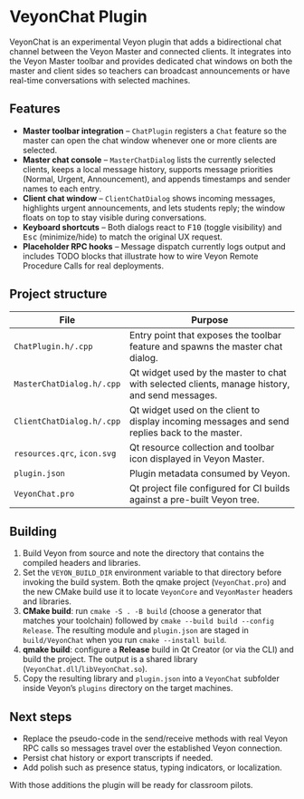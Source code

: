 # VeyonChat Plugin

VeyonChat is an experimental Veyon plugin that adds a bidirectional chat channel between the Veyon Master and connected clients. It integrates into the Veyon Master toolbar and provides dedicated chat windows on both the master and client sides so teachers can broadcast announcements or have real-time conversations with selected machines.

## Features
- **Master toolbar integration** – `ChatPlugin` registers a `Chat` feature so the master can open the chat window whenever one or more clients are selected.
- **Master chat console** – `MasterChatDialog` lists the currently selected clients, keeps a local message history, supports message priorities (Normal, Urgent, Announcement), and appends timestamps and sender names to each entry.
- **Client chat window** – `ClientChatDialog` shows incoming messages, highlights urgent announcements, and lets students reply; the window floats on top to stay visible during conversations.
- **Keyboard shortcuts** – Both dialogs react to <kbd>F10</kbd> (toggle visibility) and <kbd>Esc</kbd> (minimize/hide) to match the original UX request.
- **Placeholder RPC hooks** – Message dispatch currently logs output and includes TODO blocks that illustrate how to wire Veyon Remote Procedure Calls for real deployments.

## Project structure
| File | Purpose |
| --- | --- |
| `ChatPlugin.h/.cpp` | Entry point that exposes the toolbar feature and spawns the master chat dialog. |
| `MasterChatDialog.h/.cpp` | Qt widget used by the master to chat with selected clients, manage history, and send messages. |
| `ClientChatDialog.h/.cpp` | Qt widget used on the client to display incoming messages and send replies back to the master. |
| `resources.qrc`, `icon.svg` | Qt resource collection and toolbar icon displayed in Veyon Master. |
| `plugin.json` | Plugin metadata consumed by Veyon. |
| `VeyonChat.pro` | Qt project file configured for CI builds against a pre-built Veyon tree. |

## Building
1. Build Veyon from source and note the directory that contains the compiled headers and libraries.
2. Set the `VEYON_BUILD_DIR` environment variable to that directory before invoking the build system. Both the qmake project (`VeyonChat.pro`) and the new CMake build use it to locate `VeyonCore` and `VeyonMaster` headers and libraries.
3. **CMake build**: run `cmake -S . -B build` (choose a generator that matches your toolchain) followed by `cmake --build build --config Release`. The resulting module and `plugin.json` are staged in `build/VeyonChat` when you run `cmake --install build`.
4. **qmake build**: configure a **Release** build in Qt Creator (or via the CLI) and build the project. The output is a shared library (`VeyonChat.dll`/`libVeyonChat.so`).
5. Copy the resulting library and `plugin.json` into a `VeyonChat` subfolder inside Veyon’s `plugins` directory on the target machines.

## Next steps
- Replace the pseudo-code in the send/receive methods with real Veyon RPC calls so messages travel over the established Veyon connection.
- Persist chat history or export transcripts if needed.
- Add polish such as presence status, typing indicators, or localization.

With those additions the plugin will be ready for classroom pilots.
